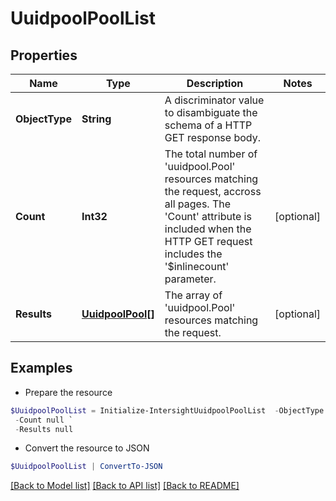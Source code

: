 # UuidpoolPoolList
## Properties

Name | Type | Description | Notes
------------ | ------------- | ------------- | -------------
**ObjectType** | **String** | A discriminator value to disambiguate the schema of a HTTP GET response body. | 
**Count** | **Int32** | The total number of &#39;uuidpool.Pool&#39; resources matching the request, accross all pages. The &#39;Count&#39; attribute is included when the HTTP GET request includes the &#39;$inlinecount&#39; parameter. | [optional] 
**Results** | [**UuidpoolPool[]**](UuidpoolPool.md) | The array of &#39;uuidpool.Pool&#39; resources matching the request. | [optional] 

## Examples

- Prepare the resource
```powershell
$UuidpoolPoolList = Initialize-IntersightUuidpoolPoolList  -ObjectType null `
 -Count null `
 -Results null
```

- Convert the resource to JSON
```powershell
$UuidpoolPoolList | ConvertTo-JSON
```

[[Back to Model list]](../README.md#documentation-for-models) [[Back to API list]](../README.md#documentation-for-api-endpoints) [[Back to README]](../README.md)


